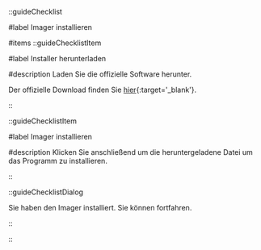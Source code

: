 ::guideChecklist

#label
Imager installieren

#items
::guideChecklistItem

#label
Installer herunterladen

#description
Laden Sie die offizielle Software herunter.

Der offizielle Download finden Sie [hier](https://www.raspberrypi.com/software/){:target='_blank'}.


::

::guideChecklistItem

#label
Imager installieren

#description
Klicken Sie anschließend um die heruntergeladene Datei um das Programm
zu installieren.

::

::guideChecklistDialog

Sie haben den Imager installiert. Sie können fortfahren.

::

::